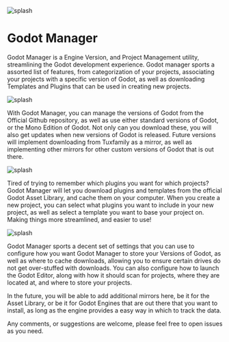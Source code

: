 ![splash](https://github.com/eumario/godot-manager/raw/master/screenshots/MainInterface.png)

# Godot Manager

Godot Manager is a Engine Version, and Project Management utility, streamlining the Godot development experience.  Godot manager sports a assorted list of features, from categorization of your projects, associating your projects with a specific version of Godot, as well as downloading Templates and Plugins that can be used in creating new projects.

![splash](https://github.com/eumario/godot-manager/raw/master/screenshots/ManageGodotVersions.png)

With Godot Manager, you can manage the versions of Godot from the Official Github repository, as well as use either standard versions of Godot, or the Mono Edition of Godot.  Not only can you download these, you will also get updates when new versions of Godot is released.  Future versions will implement downloading from Tuxfamily as a mirror, as well as implementing other mirrors for other custom versions of Godot that is out there.

![splash](https://github.com/eumario/godot-manager/raw/master/screenshots/AssetLibrary.png)

Tired of trying to remember which plugins you want for which projects?  Godot Manager will let you download plugins and templates from the official Godot Asset Library, and cache them on your computer.  When you create a new project, you can select what plugins you want to include in your new project, as well as select a template you want to base your project on.  Making things more streamlined, and easier to use!

![splash](https://github.com/eumario/godot-manager/raw/master/screenshots/Settings.png)

Godot Manager sports a decent set of settings that you can use to configure how you want Godot Manager to store your Versions of Godot, as well as where to cache downloads, allowing you to ensure certain drives do not get over-stuffed with downloads.  You can also configure how to launch the Godot Editor, along with how it should scan for projects, where they are located at, and where to store your projects.

In the future, you will be able to add additional mirrors here, be it for the Asset Library, or be it for Godot Engines that are out there that you want to install, as long as the engine provides a easy way in which to track the data.

Any comments, or suggestions are welcome, please feel free to open issues as you need.
